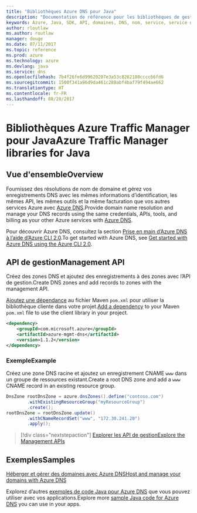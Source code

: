 ```yaml
---
title: "Bibliothèques Azure DNS pour Java"
description: "Documentation de référence pour les bibliothèques de gestion Azure DNS Java"
keywords: Azure, Java, SDK, API, domaines, DNS, nom, service, service de nom de domaine
author: rloutlaw
ms.author: routlaw
manager: douge
ms.date: 07/11/2017
ms.topic: reference
ms.prod: azure
ms.technology: azure
ms.devlang: java
ms.service: dns
ms.openlocfilehash: 7b4f26fe6d99620207e3a53c8262180cccc66fd6
ms.sourcegitcommit: 1500f341a96d9da461c288abf4baf79f494ae662
ms.translationtype: HT
ms.contentlocale: fr-FR
ms.lasthandoff: 08/28/2017
---
```

# <a name="azure-traffic-manager-libraries-for-java"></a><span data-ttu-id="d2089-104">Bibliothèques Azure Traffic Manager pour Java</span><span class="sxs-lookup"><span data-stu-id="d2089-104">Azure Traffic Manager libraries for Java</span></span>

## <a name="overview"></a><span data-ttu-id="d2089-105">Vue d'ensemble</span><span class="sxs-lookup"><span data-stu-id="d2089-105">Overview</span></span>

<span data-ttu-id="d2089-106">Fournissez des résolutions de nom de domaine et gérez vos enregistrements DNS avec les mêmes informations d’identification, les mêmes API, les mêmes outils et la même facturation que vos autres services Azure avec [Azure DNS](/azure/dns/dns-overview).</span><span class="sxs-lookup"><span data-stu-id="d2089-106">Provide domain name resolution and manage your DNS records using the same credentials, APIs, tools, and billing as your other Azure services with [Azure DNS](/azure/dns/dns-overview).</span></span>

<span data-ttu-id="d2089-107">Pour découvrir Azure DNS, consultez la section [Prise en main d’Azure DNS à l’aide d’Azure CLI 2.0](/azure/dns/dns-getstarted-cli).</span><span class="sxs-lookup"><span data-stu-id="d2089-107">To get started with Azure DNS, see [Get started with Azure DNS using the Azure CLI 2.0](/azure/dns/dns-getstarted-cli).</span></span>

## <a name="management-api"></a><span data-ttu-id="d2089-108">API de gestion</span><span class="sxs-lookup"><span data-stu-id="d2089-108">Management API</span></span>

<span data-ttu-id="d2089-109">Créez des zones DNS et ajoutez des enregistrements à des zones avec l’API de gestion.</span><span class="sxs-lookup"><span data-stu-id="d2089-109">Create DNS zones and add records to zones with the management API.</span></span>

<span data-ttu-id="d2089-110">[Ajoutez une dépendance](https://maven.apache.org/guides/getting-started/index.html#How_do_I_use_external_dependencies) au fichier Maven `pom.xml` pour utiliser la bibliothèque cliente dans votre projet.</span><span class="sxs-lookup"><span data-stu-id="d2089-110">[Add a dependency](https://maven.apache.org/guides/getting-started/index.html#How_do_I_use_external_dependencies) to your Maven `pom.xml` file to use the client library in your project.</span></span>

```XML
<dependency>
    <groupId>com.microsoft.azure</groupId>
    <artifactId>azure-mgmt-dns</artifactId>
    <version>1.1.2</version>
</dependency>
```   

### <a name="example"></a><span data-ttu-id="d2089-111">Exemple</span><span class="sxs-lookup"><span data-stu-id="d2089-111">Example</span></span>

<span data-ttu-id="d2089-112">Créez une zone DNS racine et ajoutez un enregistrement CNAME `www` dans un groupe de ressources existant.</span><span class="sxs-lookup"><span data-stu-id="d2089-112">Create a root DNS zone and add a `www` CNAME record in an existing resource group.</span></span>

```java
DnsZone rootDnsZone = azure.dnsZones().define("contoso.com")
        .withExistingResourceGroup("myResourceGroup")
        .create();
rootDnsZone = rootDnsZone.update()
        .withCNameRecordSet("www", "172.30.241.20")
        .apply();
```

> [!div class="nextstepaction"]
> [<span data-ttu-id="d2089-113">Explorer les API de gestion</span><span class="sxs-lookup"><span data-stu-id="d2089-113">Explore the Management APIs</span></span>](/java/api/overview/azure/dns/managementapi)

## <a name="samples"></a><span data-ttu-id="d2089-114">Exemples</span><span class="sxs-lookup"><span data-stu-id="d2089-114">Samples</span></span>

[<span data-ttu-id="d2089-115">Héberger et gérer des domaines avec Azure DNS</span><span class="sxs-lookup"><span data-stu-id="d2089-115">Host and manage your domains with Azure DNS</span></span>](https://github.com/Azure-Samples/dns-java-host-and-manage-your-domains)

<span data-ttu-id="d2089-116">Explorez d’autres [exemples de code Java pour Azure DNS](https://azure.microsoft.com/resources/samples/?platform=java&term=dns) que vous pouvez utiliser avec vos applications.</span><span class="sxs-lookup"><span data-stu-id="d2089-116">Explore more [sample Java code for Azure DNS](https://azure.microsoft.com/resources/samples/?platform=java&term=dns) you can use in your apps.</span></span>